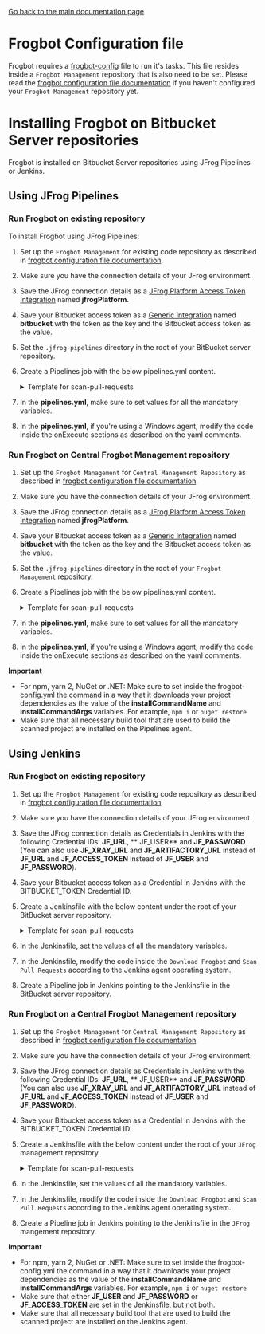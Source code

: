 [Go back to the main documentation page](../README.md)

# Frogbot Configuration file

Frogbot requires a [frogbot-config](templates/.jfrog/frogbot/frogbot-config.yml) file to run it's tasks. This file resides inside a `Frogbot Management` repository that is also need to be set. Please read the [frogbot configuration file documentation](./frogbot-config.md) if you haven't configured your `Frogbot Management` repository yet.

# Installing Frogbot on Bitbucket Server repositories

Frogbot is installed on Bitbucket Server repositories using JFrog Pipelines or Jenkins.

## Using JFrog Pipelines

### Run Frogbot on existing repository

To install Frogbot using JFrog Pipelines:

1. Set up the `Frogbot Management` for existing code repository as described in [frogbot configuration file documentation](./frogbot-config.md).
2. Make sure you have the connection details of your JFrog environment.
3. Save the JFrog connection details as a [JFrog Platform Access Token Integration](https://www.jfrog.com/confluence/display/JFROG/JFrog+Platform+Access+Token+Integration)
   named **jfrogPlatform**.
4. Save your Bitbucket access token as a [Generic Integration](https://www.jfrog.com/confluence/display/JFROG/Generic+Integration) named **bitbucket** with the token as the key and the Bitbucket access token as the value.
5. Set the `.jfrog-pipelines` directory in the root of your BitBucket server repository.
6. Create a Pipelines job with the below pipelines.yml content.
    <details>
        <summary>Template for scan-pull-requests</summary>

   ```yml
    resources:
      - name: cron_trigger
        type: CronTrigger
        configuration:
          interval: '*/5 * * * *'     # Every 5 minutes
    
    
    pipelines:
      - name: Frogbot
        steps:
          - name: Frogbot_Scan
            type: Bash # For Windows runner: PowerShell
            configuration:
              integrations:
                - name: jfrogPlatform
                - name: bitbucket
              inputResources:
                - name: cron_trigger
              environmentVariables:
                
                # [Mandatory]
                # JFrog platform URL
                JF_URL: $int_jfrogPlatform_url
    
                # [Mandatory if JF_USER and JF_PASSWORD are not provided]
                # JFrog access token with 'read' permissions for Xray
                JF_ACCESS_TOKEN: $int_jfrogPlatform_accessToken
    
                # [Mandatory]
                # Bitbucket accesses token with the following permissions 
                JF_GIT_TOKEN: $int_bitbucket_token
                JF_GIT_PROVIDER: "bitbucketServer"
    
                # [Mandatory]
                # API endpoint to Bitbucket server
                JF_GIT_API_ENDPOINT: $int_bitbucket_url
    
                # [Mandatory]
                # Bitbucket project namespace
                JF_GIT_OWNER: ""
    
                # [Mandatory]
                # Bitbucket repository name
                JF_GIT_REPO: ""
    
                # Uncomment the below options if you'd like to use them.
                # NOTE: The below options are irrelevant if you are using a config file, and should be configured there.
    
                # [Mandatory only for projects which use npm, yarn 2, NuGet and .NET to download their dependencies]
                # The command that installs the project dependencies (e.g "npm i", "nuget restore" or "dotnet restore")
                # JF_INSTALL_DEPS_CMD: ""
    
                # [Optional, default: "."]
                # Relative path to the project in the git repository
                # JF_WORKING_DIR: path/to/project/dir
    
                # [Optional]
                # Xray Watches. Learn more about them here: https://www.jfrog.com/confluence/display/JFROG/Configuring+Xray+Watches
                # JF_WATCHES: <watch-1>,<watch-2>...<watch-n>
    
                # [Optional]
                # JFrog project. Learn more about it here: https://www.jfrog.com/confluence/display/JFROG/Projects
                # JF_PROJECT: <project-key>
    
                # [Optional, default: "FALSE"]
                # Displays all existing vulnerabilities, including the ones that were added by the pull request.
                # JF_INCLUDE_ALL_VULNERABILITIES: "TRUE"
    
                # [Optional, default: "TRUE"]
                # Fails the Frogbot task if any security issue is found.
                # JF_FAIL: "FALSE"
    
                # [Optional, default: "TRUE"]
                # Use Gradle Wrapper (gradlew/gradlew.bat) to run Gradle
                # JF_USE_WRAPPER: "TRUE"
                
            execution:
              onExecute:
                - curl -fLg "https://releases.jfrog.io/artifactory/frogbot/v2/[RELEASE]/getFrogbot.sh" | sh
                - ./frogbot scan-pull-requests
                # For Windows runner:
                # - iwr https://releases.jfrog.io/artifactory/frogbot/v2/[RELEASE]/frogbot-windows-amd64/frogbot.exe -OutFile .\frogbot.exe
                # - .\frogbot.exe scan-pull-requests
       ```
    
    </details>
7. In the **pipelines.yml**, make sure to set values for all the mandatory variables.
8. In the **pipelines.yml**, if you're using a Windows agent, modify the code inside the onExecute sections as described on the yaml comments.

### Run Frogbot on Central Frogbot Management repository

1. Set up the `Frogbot Management` for `Central Management Repository` as described in [frogbot configuration file documentation](./frogbot-config.md).
2. Make sure you have the connection details of your JFrog environment.
3. Save the JFrog connection details as a [JFrog Platform Access Token Integration](https://www.jfrog.com/confluence/display/JFROG/JFrog+Platform+Access+Token+Integration)
   named **jfrogPlatform**.
4. Save your Bitbucket access token as a [Generic Integration](https://www.jfrog.com/confluence/display/JFROG/Generic+Integration) named **bitbucket** with the token as the key and the Bitbucket access token as the value.
5. Set the `.jfrog-pipelines` directory in the root of your `Frogbot Management` repository.
6. Create a Pipelines job with the below pipelines.yml content.
    <details>
        <summary>Template for scan-pull-requests</summary>

   ```yml
    resources:
      - name: cron_trigger
        type: CronTrigger
        configuration:
          interval: '*/5 * * * *'     # Every 5 minutes
    
    
    pipelines:
      - name: Frogbot
        steps:
          - name: Frogbot_Scan
            type: Bash # For Windows runner: PowerShell
            configuration:
              integrations:
                - name: jfrogPlatform
                - name: bitbucket
              inputResources:
                - name: cron_trigger
              environmentVariables:
                
                # [Mandatory]
                # JFrog platform URL
                JF_URL: $int_jfrogPlatform_url
    
                # [Mandatory if JF_USER and JF_PASSWORD are not provided]
                # JFrog access token with 'read' permissions for Xray
                JF_ACCESS_TOKEN: $int_jfrogPlatform_accessToken
    
                # [Mandatory]
                # Bitbucket accesses token with the following permissions 
                JF_GIT_TOKEN: $int_bitbucket_token
                JF_GIT_PROVIDER: "bitbucketServer"
    
                # [Mandatory]
                # API endpoint to Bitbucket server
                JF_GIT_API_ENDPOINT: $int_bitbucket_url
    
                # [Mandatory]
                # Bitbucket project namespace
                JF_GIT_OWNER: ""
    
                # [Mandatory]
                # Bitbucket repository name
                JF_GIT_REPO: ""
    
                # Uncomment the below options if you'd like to use them.
                # NOTE: The below options are irrelevant if you are using a config file, and should be configured there.
    
                # [Mandatory only for projects which use npm, yarn 2, NuGet and .NET to download their dependencies]
                # The command that installs the project dependencies (e.g "npm i", "nuget restore" or "dotnet restore")
                # JF_INSTALL_DEPS_CMD: ""
    
                # [Optional, default: "."]
                # Relative path to the project in the git repository
                # JF_WORKING_DIR: path/to/project/dir
    
                # [Optional]
                # Xray Watches. Learn more about them here: https://www.jfrog.com/confluence/display/JFROG/Configuring+Xray+Watches
                # JF_WATCHES: <watch-1>,<watch-2>...<watch-n>
    
                # [Optional]
                # JFrog project. Learn more about it here: https://www.jfrog.com/confluence/display/JFROG/Projects
                # JF_PROJECT: <project-key>
    
                # [Optional, default: "FALSE"]
                # Displays all existing vulnerabilities, including the ones that were added by the pull request.
                # JF_INCLUDE_ALL_VULNERABILITIES: "TRUE"
    
                # [Optional, default: "TRUE"]
                # Fails the Frogbot task if any security issue is found.
                # JF_FAIL: "FALSE"
    
                # [Optional, default: "TRUE"]
                # Use Gradle Wrapper (gradlew/gradlew.bat) to run Gradle
                # JF_USE_WRAPPER: "TRUE"
                
            execution:
              onExecute:
                - curl -fLg "https://releases.jfrog.io/artifactory/frogbot/v2/[RELEASE]/getFrogbot.sh" | sh
                - ./frogbot scan-pull-requests
                # For Windows runner:
                # - iwr https://releases.jfrog.io/artifactory/frogbot/v2/[RELEASE]/frogbot-windows-amd64/frogbot.exe -OutFile .\frogbot.exe
                # - .\frogbot.exe scan-pull-requests
       ```
    
    </details>
7. In the **pipelines.yml**, make sure to set values for all the mandatory variables.
8. In the **pipelines.yml**, if you're using a Windows agent, modify the code inside the onExecute sections as described on the yaml comments.

**Important**

- For npm, yarn 2, NuGet or .NET: Make sure to set inside the frogbot-config.yml the command in a way that it downloads your project dependencies as the value of the **installCommandName** and **installCommandArgs** variables. For example, `npm i`
  or `nuget restore`
- Make sure that all necessary build tool that are used to build the scanned project are installed on the Pipelines agent.

## Using Jenkins

### Run Frogbot on existing repository

1. Set up the `Frogbot Management` for existing code repository as described in [frogbot configuration file documentation](./frogbot-config.md).
2. Make sure you have the connection details of your JFrog environment.
3. Save the JFrog connection details as Credentials in Jenkins with the following Credential IDs: **JF_URL**, **
   JF_USER** and **JF_PASSWORD** (You can also use **JF_XRAY_URL** and **JF_ARTIFACTORY_URL** instead of  **JF_URL**
   and **JF_ACCESS_TOKEN** instead of **JF_USER** and **JF_PASSWORD**).
4. Save your Bitbucket access token as a Credential in Jenkins with the BITBUCKET_TOKEN Credential ID.
5. Create a Jenkinsfile with the below content under the root of your BitBucket server repository.

   <details>
      <summary>Template for scan-pull-requests</summary>

    ```groovy
    // Run the job every 5 minutes 
    CRON_SETTINGS = '''*/5 * * * *'''
    
    pipeline {
        agent any
    
        triggers {
            cron(CRON_SETTINGS)
        }
    
        environment {
            
            // [Mandatory]
            // JFrog platform URL (This functionality requires version 3.29.0 or above of Xray)
            JF_URL= credentials("JF_URL")
    
            // [Mandatory if JF_ACCESS_TOKEN is not provided]
            // JFrog user and password with 'read' permissions for Xray
            JF_USER= credentials("JF_USER")
            JF_PASSWORD= credentials("JF_PASSWORD")
    
            // [Mandatory]
            // Bitbucket accesses token with the following permissions 
            JF_GIT_TOKEN= credentials("BITBUCKET_TOKEN")
            JF_GIT_PROVIDER= "bitbucketServer"
    
            // [Mandatory]
            // Bitbucket project namespace
            JF_GIT_OWNER= ""
    
            // [Mandatory]
            // Bitbucket repository name
            JF_GIT_REPO= ""
    
            // [Mandatory]
            // API endpoint to Bitbucket server
            JF_GIT_API_ENDPOINT= ""
    
            // Uncomment the below options if you'd like to use them.
            // NOTE: The below options are irrelevant if you are using a config file, and should be configured there.
    
            // [Mandatory only for projects which use npm, yarn 2, NuGet and .NET to download their dependencies]
            // The command that installs the project dependencies (e.g "npm i", "nuget restore" or "dotnet restore")
            // JF_INSTALL_DEPS_CMD= ""
            
            // [Mandatory if JF_USER and JF_PASSWORD are not provided]
            // JFrog access token with 'read' permissions for Xray
            // JF_ACCESS_TOKEN= credentials("JF_ACCESS_TOKEN")
    
            // [Optional, default: "."]
            // Relative path to the project in the git repository
            // JF_WORKING_DIR= path/to/project/dir
    
            // [Optional]
            // Xray Watches. Learn more about them here: https://www.jfrog.com/confluence/display/JFROG/Configuring+Xray+Watches
            // JF_WATCHES= <watch-1>,<watch-2>...<watch-n>
    
            // [Optional]
            // JFrog project. Learn more about it here: https://www.jfrog.com/confluence/display/JFROG/Projects
            // JF_PROJECT= <project-key>
    
            // [Optional, default: "FALSE"]
            // Displays all existing vulnerabilities, including the ones that were added by the pull request.
            // JF_INCLUDE_ALL_VULNERABILITIES= "TRUE"
    
            // [Optional, default: "TRUE"]
            // Fails the Frogbot task if any security issue is found.
            // JF_FAIL= "FALSE"
    
            // [Optional, default: "TRUE"]
            // Use Gradle Wrapper (gradlew/gradlew.bat) to run Gradle
            // JF_USE_WRAPPER: "TRUE"
        }
    
        stages {
            stage('Download Frogbot') {
                steps {
                    // For Linux / MacOS runner:
                    sh """ curl -fLg "https://releases.jfrog.io/artifactory/frogbot/v2/[RELEASE]/getFrogbot.sh" | sh"""
    
                    // For Windows runner:
                    // powershell """iwr https://releases.jfrog.io/artifactory/frogbot/v2/[RELEASE]/frogbot-windows-amd64/frogbot.exe -OutFile .\frogbot.exe"""
                }
            }
    
            stage('Scan Pull Requests') {
                steps {
                    sh "./frogbot scan-pull-requests"
    
                    // For Windows runner:
                    // powershell """.\frogbot.exe scan-pull-requests"""
                }
            }
        }
    }
    ```
   </details>

6. In the Jenkinsfile, set the values of all the mandatory variables.
7. In the Jenkinsfile, modify the code inside the `Download Frogbot` and `Scan Pull Requests` according to the Jenkins agent operating system.
8. Create a Pipeline job in Jenkins pointing to the Jenkinsfile in the BitBucket server repository.

### Run Frogbot on a Central Frogbot Management repository

1. Set up the `Frogbot Management` for `Central Management Repository` as described in [frogbot configuration file documentation](./frogbot-config.md).
2. Make sure you have the connection details of your JFrog environment.
3. Save the JFrog connection details as Credentials in Jenkins with the following Credential IDs: **JF_URL**, **
   JF_USER** and **JF_PASSWORD** (You can also use **JF_XRAY_URL** and **JF_ARTIFACTORY_URL** instead of  **JF_URL**
   and **JF_ACCESS_TOKEN** instead of **JF_USER** and **JF_PASSWORD**).
4. Save your Bitbucket access token as a Credential in Jenkins with the BITBUCKET_TOKEN Credential ID.
5. Create a Jenkinsfile with the below content under the root of your `JFrog` management repository.

   <details>
      <summary>Template for scan-pull-requests</summary>

    ```groovy
    // Run the job every 5 minutes 
    CRON_SETTINGS = '''*/5 * * * *'''
    
    pipeline {
        agent any
    
        triggers {
            cron(CRON_SETTINGS)
        }
    
        environment {
            
            // [Mandatory]
            // JFrog platform URL (This functionality requires version 3.29.0 or above of Xray)
            JF_URL= credentials("JF_URL")
    
            // [Mandatory if JF_ACCESS_TOKEN is not provided]
            // JFrog user and password with 'read' permissions for Xray
            JF_USER= credentials("JF_USER")
            JF_PASSWORD= credentials("JF_PASSWORD")
    
            // [Mandatory]
            // Bitbucket accesses token with the following permissions 
            JF_GIT_TOKEN= credentials("BITBUCKET_TOKEN")
            JF_GIT_PROVIDER= "bitbucketServer"
    
            // [Mandatory]
            // Bitbucket project namespace
            JF_GIT_OWNER= ""
    
            // [Mandatory]
            // Bitbucket repository name
            JF_GIT_REPO= ""
    
            // [Mandatory]
            // API endpoint to Bitbucket server
            JF_GIT_API_ENDPOINT= ""
    
            // Uncomment the below options if you'd like to use them.
            // NOTE: The below options are irrelevant if you are using a config file, and should be configured there.
    
            // [Mandatory only for projects which use npm, yarn 2, NuGet and .NET to download their dependencies]
            // The command that installs the project dependencies (e.g "npm i", "nuget restore" or "dotnet restore")
            // JF_INSTALL_DEPS_CMD= ""
            
            // [Mandatory if JF_USER and JF_PASSWORD are not provided]
            // JFrog access token with 'read' permissions for Xray
            // JF_ACCESS_TOKEN= credentials("JF_ACCESS_TOKEN")
    
            // [Optional, default: "."]
            // Relative path to the project in the git repository
            // JF_WORKING_DIR= path/to/project/dir
    
            // [Optional]
            // Xray Watches. Learn more about them here: https://www.jfrog.com/confluence/display/JFROG/Configuring+Xray+Watches
            // JF_WATCHES= <watch-1>,<watch-2>...<watch-n>
    
            // [Optional]
            // JFrog project. Learn more about it here: https://www.jfrog.com/confluence/display/JFROG/Projects
            // JF_PROJECT= <project-key>
    
            // [Optional, default: "FALSE"]
            // Displays all existing vulnerabilities, including the ones that were added by the pull request.
            // JF_INCLUDE_ALL_VULNERABILITIES= "TRUE"
    
            // [Optional, default: "TRUE"]
            // Fails the Frogbot task if any security issue is found.
            // JF_FAIL= "FALSE"
    
            // [Optional, default: "TRUE"]
            // Use Gradle Wrapper (gradlew/gradlew.bat) to run Gradle
            // JF_USE_WRAPPER: "TRUE"
        }
    
        stages {
            stage('Download Frogbot') {
                steps {
                    // For Linux / MacOS runner:
                    sh """ curl -fLg "https://releases.jfrog.io/artifactory/frogbot/v2/[RELEASE]/getFrogbot.sh" | sh"""
    
                    // For Windows runner:
                    // powershell """iwr https://releases.jfrog.io/artifactory/frogbot/v2/[RELEASE]/frogbot-windows-amd64/frogbot.exe -OutFile .\frogbot.exe"""
                }
            }
    
            stage('Scan Pull Requests') {
                steps {
                    sh "./frogbot scan-pull-requests"
    
                    // For Windows runner:
                    // powershell """.\frogbot.exe scan-pull-requests"""
                }
            }
        }
    }
    ```
   </details>

6. In the Jenkinsfile, set the values of all the mandatory variables.
7. In the Jenkinsfile, modify the code inside the `Download Frogbot` and `Scan Pull Requests` according to the Jenkins agent operating system.
8. Create a Pipeline job in Jenkins pointing to the Jenkinsfile in the `JFrog` mangement repository.

**Important**

- For npm, yarn 2, NuGet or .NET: Make sure to set inside the frogbot-config.yml the command in a way that it downloads your project dependencies as the value of the **installCommandName** and **installCommandArgs** variables. For example, `npm i`
  or `nuget restore`
- Make sure that either **JF_USER** and **JF_PASSWORD** or **JF_ACCESS_TOKEN** are set in the Jenkinsfile, but not both.
- Make sure that all necessary build tool that are used to build the scanned project are installed on the Jenkins agent.

